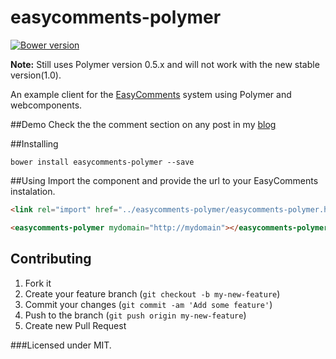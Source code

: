 # easycomments-polymer  
[![Bower version](https://badge.fury.io/bo/easycomments-polymer.svg)](http://badge.fury.io/bo/easycomments-polymer)  

**Note:** Still uses Polymer version 0.5.x and will not work with the new stable version(1.0).  

An example client for the [EasyComments](https://github.com/zisismaras/easycomments) system using Polymer and webcomponents.  

##Demo
Check the the comment section on any post in my [blog](http://zisismaras.me)  

##Installing
```
bower install easycomments-polymer --save
```

##Using
Import the component and provide the url to your EasyComments instalation.  

```html
<link rel="import" href="../easycomments-polymer/easycomments-polymer.html">

<easycomments-polymer mydomain="http://mydomain"></easycomments-polymer>
```
 
## Contributing
1. Fork it
2. Create your feature branch (`git checkout -b my-new-feature`)
3. Commit your changes (`git commit -am 'Add some feature'`)
4. Push to the branch (`git push origin my-new-feature`)
5. Create new Pull Request

###Licensed under MIT.

